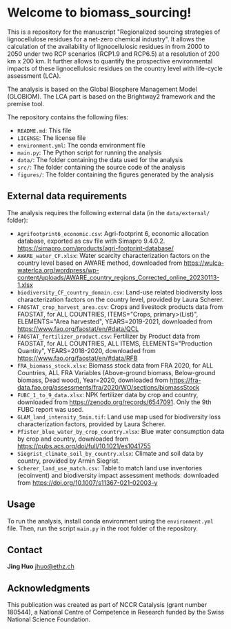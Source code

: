 Welcome to biomass_sourcing!
============================
This is a repository for the manuscript "Regionalized sourcing strategies of lignocellulose residues for a net-zero chemical industry". It allows the calculation of the availability of lignocellulosic residues in from 2000 to 2050 under two RCP scenarios (RCP1.9 and RCP6.5) at a resolution of 200 km x 200 km. It further allows to quantify the prospective environmental impacts of these lignocellulosic residues on the country level with life-cycle assessment (LCA).

The analysis is based on the Global Biosphere Management Model (GLOBIOM). The LCA part is based on the Brightway2 framework and the premise tool.

The repository contains the following files:
* `README.md`: This file
* `LICENSE`: The license file
* `environment.yml`: The conda environment file
* `main.py`: The Python script for running the analysis
* `data/`: The folder containing the data used for the analysis
* `src/`: The folder containing the source code of the analysis
* `figures/`: The folder containing the figures generated by the analysis

## External data requirements
The analysis requires the following external data (in the `data/external/` folder):
* `Agrifootprint6_economic.csv`: Agri-footprint 6, economic allocation database, exported as csv file with Simapro 9.4.0.2. https://simapro.com/products/agri-footprint-database/
* `AWARE_water_CF.xlsx`: Water scarcity characterization factors on the country level based on AWARE method, downloaded from https://wulca-waterlca.org/wordpress/wp-content/uploads/AWARE_country_regions_Corrected_online_20230113-1.xlsx
* `biodiversity_CF_country_domain.csv`: Land-use related biodiversity loss characterization factors on the country level, provided by Laura Scherer.
* `FAOSTAT_crop_harvest_area.csv`: Crops and livestock products data from FAOSTAT, for ALL COUNTRIES, ITEMS="Crops, primary>(List)", ELEMENTS="Area harvested", YEARS=2019-2021, downloaded from https://www.fao.org/faostat/en/#data/QCL
* `FAOSTAT_fertilizer_product.csv`: Fertilizer by Product data from FAOSTAT, for ALL COUNTRIES, ALL ITEMS, ELEMENTS="Production Quantity", YEARS=2018-2020, downloaded from https://www.fao.org/faostat/en/#data/RFB
* `FRA_biomass_stock.xlsx`: Biomass stock data from FRA 2020, for ALL Countries, ALL FRA Variables (Above-ground biomass, Below-ground biomass, Dead wood), Year=2020, downloaded from https://fra-data.fao.org/assessments/fra/2020/WO/sections/biomassStock
* `FUBC_1_to_9_data.xlsx`: NPK fertilizer data by crop and country, downloaded from https://zenodo.org/records/6547091. Only the 9th FUBC report was used.
* `GLAM_land_intensity_5min.tif`: Land use map used for biodiversity loss characterization factors, provided by Laura Scherer.
* `Pfister_blue_water_by_crop_country.xlsx`: Blue water consumption data by crop and country, downloaded from https://pubs.acs.org/doi/full/10.1021/es1041755
* `Siegrist_climate_soil_by_country.xlsx`: Climate and soil data by country, provided by Armin Siegrist.
* `Scherer_land_use_match.csv`: Table to match land use inventories (ecoinvent) and biodiversity impact assessment methods: downloaded from https://doi.org/10.1007/s11367-021-02003-y

## Usage
To run the analysis, install conda environment using the `environment.yml` file. Then, run the script `main.py` in the root folder of the repository.

## Contact
**Jing Huo** jhuo@ethz.ch

## Acknowledgments
This publication was created as part of NCCR Catalysis (grant number 180544), a National Centre of Competence in Research funded by the Swiss National Science Foundation. 


